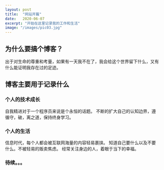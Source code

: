```yaml
---
layout: post
title:  "网站开篇"
date:   2020-06-07
excerpt: "开始在这里记录我的工作和生活"
image: "/images/pic03.jpg"
---
```


## 为什么要搞个博客？
   出于对生命的尊重和考量，如果有一天我不在了，我会给这个世界留下什么，又有什么能证明我存在过的足迹。

## 博客主要用于记录什么
### 个人的技术成长
自我精进对于一个程序员来说是个永恒的话题。
不断的扩大自己的认知边界，遵循守，破，离之道，保持终身学习。

### 个人的生活
信息时代，每个人都会被互联网海量的内容轻易裹挟。
知道自己要什么以及不要什么。不被轻易的贩卖焦虑。
经常关注身边的人，着眼于当下的幸福。 

### 待续。。。
